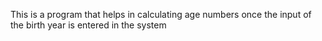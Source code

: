This is a program that helps in calculating age numbers once the input of the birth year is entered in the system
